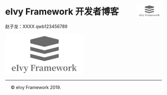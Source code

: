 # <div style="height:40px"><div style="float:left">eIvy Framework 开发者博客</div> <div style="float:right"><img width="80" height="40" src="../../Logo.png"></img></div></div>

赵子龙：XXXX qwb123456789

<img src="../Photo/Logo.png"/>

---
&emsp; &copy; eIvy Framework 2019.




